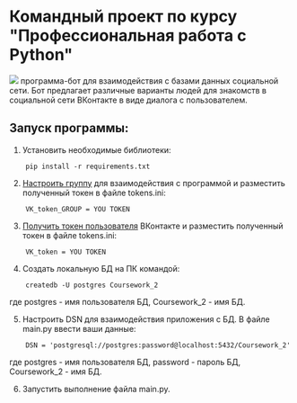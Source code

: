 # Командный проект по курсу "Профессиональная работа с Python"
![](https://thumb.cloud.mail.ru/weblink/thumb/xw1/JaaZ/2jdE4F9Bd)
программа-бот для взаимодействия с базами данных социальной сети. Бот предлагает различные варианты людей для знакомств в социальной сети ВКонтакте в виде диалога с пользователем.

## Запуск программы:
1.	Установить необходимые библиотеки:
``` 
    pip install -r requirements.txt
```
2.  [Настроить группу](https://github.com/netology-code/adpy-team-diplom/blob/main/group_settings.md) для взаимодействия с программой и разместить полученный токен в файле tokens.ini:
``` 
    VK_token_GROUP = YOU TOKEN
```
3.  [Получить токен пользователя](https://docs.google.com/document/d/1_xt16CMeaEir-tWLbUFyleZl6woEdJt-7eyva1coT3w/edit) ВКонтакте и разместить полученный токен в файле tokens.ini:
``` 
    VK_token = YOU TOKEN
```  
4.	Создать локальную БД на ПК командой:
``` 
    createdb -U postgres Coursework_2
```
где postgres - имя пользователя БД, Coursework_2 - имя БД.

5.  Настроить DSN для взаимодействия приложения с БД. В файле main.py ввести ваши данные:
``` 
    DSN = 'postgresql://postgres:password@localhost:5432/Coursework_2'
```
где postgres - имя пользователя БД, password - пароль БД, Coursework_2 - имя БД.

6.	Запустить выполнение файла main.py.



